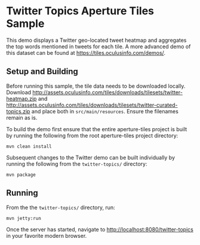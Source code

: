 # Twitter Topics Aperture Tiles Sample

This demo displays a Twitter geo-located tweet heatmap and aggregates the top words mentioned in tweets for each tile. A more advanced demo of this dataset can be found at https://tiles.oculusinfo.com/demos/.

## Setup and Building

Before running this sample, the tile data needs to be downloaded locally. Download http://assets.oculusinfo.com/tiles/downloads/tilesets/twitter-heatmap.zip and http://assets.oculusinfo.com/tiles/downloads/tilesets/twitter-curated-topics.zip and place both in `src/main/resources`. Ensure the filenames remain as is.

To build the demo first ensure that the entire aperture-tiles project is built by running the following from the root aperture-tiles project directory:

```
mvn clean install
```

Subsequent changes to the Twitter demo can be built individually by running the following from the `twitter-topics/` directory:

```
mvn package
```

## Running

From the the `twitter-topics/` directory, run:

```
mvn jetty:run
```

Once the server has started, navigate to [http://localhost:8080/twitter-topics](http://localhost:8080/twitter-topics) in your favorite modern browser.